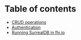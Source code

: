 # Table of contents

* [CRUD operations](README.md)
* [Authentication](authentication/1.-setup.md)
* [Running SurrealDB in fly.io](fly.io/running-surrealdb-in-fly.io.md)
